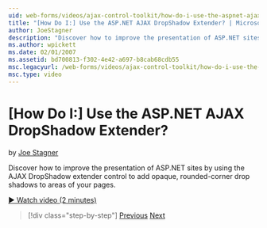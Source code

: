 ```yaml
---
uid: web-forms/videos/ajax-control-toolkit/how-do-i-use-the-aspnet-ajax-dropshadow-extender
title: "[How Do I:] Use the ASP.NET AJAX DropShadow Extender? | Microsoft Docs"
author: JoeStagner
description: "Discover how to improve the presentation of ASP.NET sites by using the AJAX DropShadow extender control to add opaque, rounded-corner drop shadows to areas o..."
ms.author: wpickett
ms.date: 02/01/2007
ms.assetid: bd700813-f302-4e42-a697-b8cab68cdb55
msc.legacyurl: /web-forms/videos/ajax-control-toolkit/how-do-i-use-the-aspnet-ajax-dropshadow-extender
msc.type: video
---
```

# [How Do I:] Use the ASP.NET AJAX DropShadow Extender?

by [Joe Stagner](https://github.com/JoeStagner)

Discover how to improve the presentation of ASP.NET sites by using the AJAX DropShadow extender control to add opaque, rounded-corner drop shadows to areas of your pages.

[&#9654; Watch video (2 minutes)](https://channel9.msdn.com/Blogs/ASP-NET-Site-Videos/how-do-i-use-the-aspnet-ajax-dropshadow-extender)

> [!div class="step-by-step"]
> [Previous](how-do-i-use-the-aspnet-ajax-togglebutton-extender.md)
> [Next](how-do-i-use-the-aspnet-ajax-passwordstrength-extender.md)

